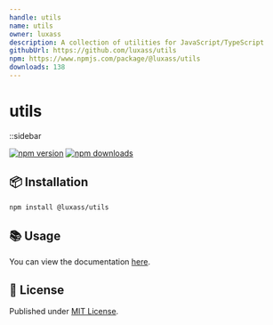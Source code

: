 ```yaml
---
handle: utils
name: utils
owner: luxass
description: A collection of utilities for JavaScript/TypeScript
githubUrl: https://github.com/luxass/utils
npm: https://www.npmjs.com/package/@luxass/utils
downloads: 138
---
```


# utils

::sidebar

[![npm version][npm-version-src]][npm-version-href]
[![npm downloads][npm-downloads-src]][npm-downloads-href]

## 📦 Installation

```sh
npm install @luxass/utils
```

## 📚 Usage

You can view the documentation [here](https://www.jsdocs.io/package/@luxass/utils).

## 📄 License

Published under [MIT License](https://github.com/luxass/utils/blob/main/LICENSE).

<!-- Badges -->

[npm-version-src]: https://img.shields.io/npm/v/@luxass/utils?style=flat&colorA=18181B&colorB=4169E1
[npm-version-href]: https://npmjs.com/package/@luxass/utils
[npm-downloads-src]: https://img.shields.io/npm/dm/@luxass/utils?style=flat&colorA=18181B&colorB=4169E1
[npm-downloads-href]: https://npmjs.com/package/@luxass/utils
